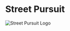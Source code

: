 # Street Pursuit
![Street Pursuit Logo](https://github.com/[riley-okeefe]/[Street-Pursuit]/Pictures/[main]/Street_Pursuit_Logo.png?raw=true)
